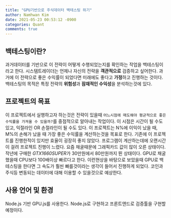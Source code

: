 ```yaml
---
title: "GPU기반으로 주식데이터 백테스팅 하기"
author: Namhwan Kim
date: 2021-05-23 00:53:12 -0900
categories: Quant
comments: true
---
```

## 백테스팅이란?
과거데이터를 기반으로 이 전략이 어떻게 수행되었는지를 확인하는 작업을 백테스팅이라고 한다. 시스템트레이더는 언제나 자신의 전략을 **객관적으로** 검증하고 싶어한다. 과거에 이 전략으로 좋은 수익률이 되었다면 미래에도 좋다고 **가정**하고 진행하는 것이다. 백테스팅의 목적은 특정 전략의 **위험성**과 **잠재적인 수익성**을 분석하는것에 있다.

## 프로젝트의 목표
이 프로젝트에서 실행하고자 하는것은 전략이 있을때 `어느시점에 매도해야 평균적으로 좋은 수익률을 가져올 수 있을까?`를 중점적으로 알아내는 작업이다. 이 시점은 시간이 될 수도 있고, 익절라인 OR 손절라인이 될 수도 있다. 이 프로젝트는 N%에 이익이 났을 때, M%의 손해가 났을 때 가장 좋은 수익률을 계산하는것을 목표로 한다. 기존에 이 프로젝트를 진행한적이 있지만 효율이 굉장히 좋지 않았다. 프로그램이 계산하는데에 오랜시간이 걸려 프로젝트 진행이 느렸다.
요즘 채굴때문에 그래픽카드 값이 많이 오른 상태이다. 작년에 구매한 *GTX1660SUPER*가 30만원에서 80만원까지 뛴 상태이다. GPU로 채굴했을때 CPU보다 100배이상 빠르다고 한다. 이런현상을 바탕으로 보았을때 GPU로 백테스팅을 한다면 그 속도가 훨씬 빠를것이라는 생각이 들어서 진행하게 되었다. 코인과 주식등 변동되는 데이터에 대해 이용할 수 있을것으로 예상한다.

## 사용 언어 및 환경
Node.js 기반 GPU.js를 사용한다. Node.js로 구현하고 프론트앤드로 검증툴을 구현할 예정이다.